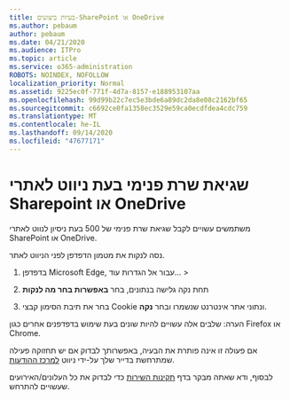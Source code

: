 ```yaml
---
title: בעיות ביצועים-SharePoint או OneDrive
ms.author: pebaum
author: pebaum
ms.date: 04/21/2020
ms.audience: ITPro
ms.topic: article
ms.service: o365-administration
ROBOTS: NOINDEX, NOFOLLOW
localization_priority: Normal
ms.assetid: 9225ec0f-771f-4d7a-8157-e188953107aa
ms.openlocfilehash: 99d99b22c7ec5e3bde6a89dc2da8e08c2162bf65
ms.sourcegitcommit: c6692ce0fa1358ec3529e59ca0ecdfdea4cdc759
ms.translationtype: MT
ms.contentlocale: he-IL
ms.lasthandoff: 09/14/2020
ms.locfileid: "47677171"
---
```

# <a name="internal-server-error-when-navigating-to-sharepoint-or-onedrive-sites"></a>שגיאת שרת פנימי בעת ניווט לאתרי Sharepoint או OneDrive

משתמשים עשויים לקבל שגיאת שרת פנימי של 500 בעת ניסיון לנווט לאתרי SharePoint או OneDrive. 

נסה לנקות את מטמון הדפדפן לפני הניווט לאתר.


1. בדפדפן Microsoft Edge, עבור אל הגדרות עוד... >

2. תחת נקה גלישה בנתונים, בחר **באפשרות בחר מה לנקות**

3. בחר את תיבת הסימון קבצי Cookie ונתוני אתר אינטרנט שנשמרו ובחר **נקה**.

הערה: שלבים אלה עשויים להיות שונים בעת שימוש בדפדפנים אחרים כגון Firefox או Chrome.

אם פעולה זו אינה פותרת את הבעיה, באפשרותך לבדוק אם יש תחזוקה פעילה שמתרחשת בדייר שלך על-ידי ניווט [למרכז ההודעות](https://portal.office.com/adminportal/home#/MessageCenter).

לבסוף, ודא שאתה מבקר בדף [תקינות השירות](https://portal.office.com/adminportal/home#/servicehealth) כדי לבדוק את כל העלונים/האירועים שעשויים להתרחש.

